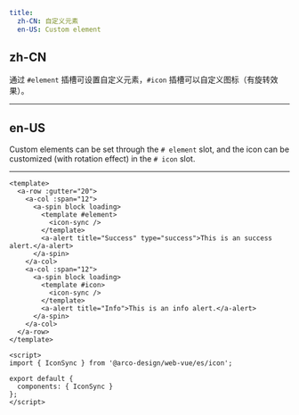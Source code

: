 ```yaml
title:
  zh-CN: 自定义元素
  en-US: Custom element
```

## zh-CN

通过 `#element` 插槽可设置自定义元素，`#icon` 插槽可以自定义图标（有旋转效果）。

---

## en-US

Custom elements can be set through the `# element` slot, and the icon can be customized (with rotation effect) in the `# icon` slot.

---

```vue
<template>
  <a-row :gutter="20">
    <a-col :span="12">
      <a-spin block loading>
        <template #element>
          <icon-sync />
        </template>
        <a-alert title="Success" type="success">This is an success alert.</a-alert>
      </a-spin>
    </a-col>
    <a-col :span="12">
      <a-spin block loading>
        <template #icon>
          <icon-sync />
        </template>
        <a-alert title="Info">This is an info alert.</a-alert>
      </a-spin>
    </a-col>
  </a-row>
</template>

<script>
import { IconSync } from '@arco-design/web-vue/es/icon';

export default {
  components: { IconSync }
};
</script>
```

